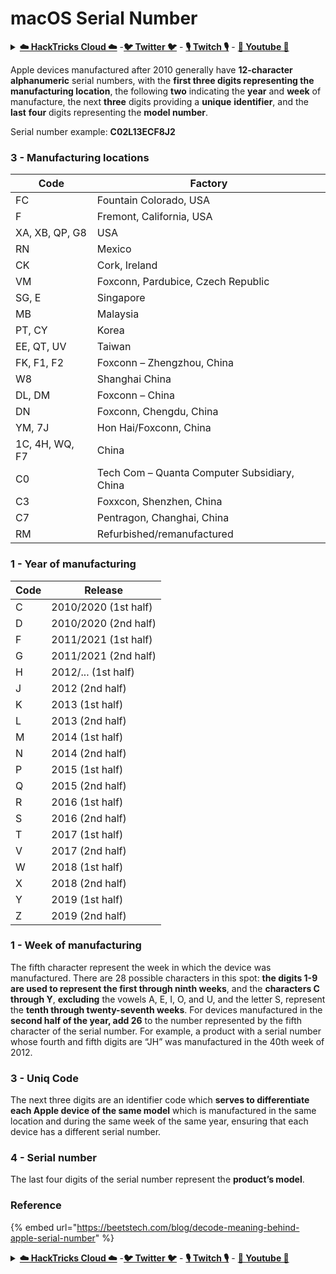 # macOS Serial Number

<details>

<summary><a href="https://cloud.hacktricks.xyz/pentesting-cloud/pentesting-cloud-methodology"><strong>☁️ HackTricks Cloud ☁️</strong></a> -<a href="https://twitter.com/hacktricks_live"><strong>🐦 Twitter 🐦</strong></a> - <a href="https://www.twitch.tv/hacktricks_live/schedule"><strong>🎙️ Twitch 🎙️</strong></a> - <a href="https://www.youtube.com/@hacktricks_LIVE"><strong>🎥 Youtube 🎥</strong></a></summary>

* Do you work in a **cybersecurity company**? Do you want to see your **company advertised in HackTricks**? or do you want to have access to the **latest version of the PEASS or download HackTricks in PDF**? Check the [**SUBSCRIPTION PLANS**](https://github.com/sponsors/carlospolop)!
* Discover [**The PEASS Family**](https://opensea.io/collection/the-peass-family), our collection of exclusive [**NFTs**](https://opensea.io/collection/the-peass-family)
* Get the [**official PEASS & HackTricks swag**](https://peass.creator-spring.com)
* **Join the** [**💬**](https://emojipedia.org/speech-balloon/) [**Discord group**](https://discord.gg/hRep4RUj7f) or the [**telegram group**](https://t.me/peass) or **follow** me on **Twitter** [**🐦**](https://github.com/carlospolop/hacktricks/tree/7af18b62b3bdc423e11444677a6a73d4043511e9/\[https:/emojipedia.org/bird/README.md)[**@carlospolopm**](https://twitter.com/hacktricks\_live)**.**
* **Share your hacking tricks by submitting PRs to the** [**hacktricks repo**](https://github.com/carlospolop/hacktricks) **and** [**hacktricks-cloud repo**](https://github.com/carlospolop/hacktricks-cloud).

</details>

Apple devices manufactured after 2010 generally have **12-character alphanumeric** serial numbers, with the **first three digits representing the manufacturing location**, the following **two** indicating the **year** and **week** of manufacture, the next **three** digits providing a **unique** **identifier**, and the **last** **four** digits representing the **model number**.

Serial number example: **C02L13ECF8J2**

### **3 - Manufacturing locations**

| Code           | Factory                                      |
| -------------- | -------------------------------------------- |
| FC             | Fountain Colorado, USA                       |
| F              | Fremont, California, USA                     |
| XA, XB, QP, G8 | USA                                          |
| RN             | Mexico                                       |
| CK             | Cork, Ireland                                |
| VM             | Foxconn, Pardubice, Czech Republic           |
| SG, E          | Singapore                                    |
| MB             | Malaysia                                     |
| PT, CY         | Korea                                        |
| EE, QT, UV     | Taiwan                                       |
| FK, F1, F2     | Foxconn – Zhengzhou, China                   |
| W8             | Shanghai China                               |
| DL, DM         | Foxconn – China                              |
| DN             | Foxconn, Chengdu, China                      |
| YM, 7J         | Hon Hai/Foxconn, China                       |
| 1C, 4H, WQ, F7 | China                                        |
| C0             | Tech Com – Quanta Computer Subsidiary, China |
| C3             | Foxxcon, Shenzhen, China                     |
| C7             | Pentragon, Changhai, China                   |
| RM             | Refurbished/remanufactured                   |

### 1 - Year of manufacturing

| Code | Release              |
| ---- | -------------------- |
| C    | 2010/2020 (1st half) |
| D    | 2010/2020 (2nd half) |
| F    | 2011/2021 (1st half) |
| G    | 2011/2021 (2nd half) |
| H    | 2012/... (1st half)  |
| J    | 2012 (2nd half)      |
| K    | 2013 (1st half)      |
| L    | 2013 (2nd half)      |
| M    | 2014 (1st half)      |
| N    | 2014 (2nd half)      |
| P    | 2015 (1st half)      |
| Q    | 2015 (2nd half)      |
| R    | 2016 (1st half)      |
| S    | 2016 (2nd half)      |
| T    | 2017 (1st half)      |
| V    | 2017 (2nd half)      |
| W    | 2018 (1st half)      |
| X    | 2018 (2nd half)      |
| Y    | 2019 (1st half)      |
| Z    | 2019 (2nd half)      |

### 1 - Week of manufacturing

The fifth character represent the week in which the device was manufactured. There are 28 possible characters in this spot: **the digits 1-9 are used to represent the first through ninth weeks**, and the **characters C through Y**, **excluding** the vowels A, E, I, O, and U, and the letter S, represent the **tenth through twenty-seventh weeks**. For devices manufactured in the **second half of the year, add 26** to the number represented by the fifth character of the serial number. For example, a product with a serial number whose fourth and fifth digits are “JH” was manufactured in the 40th week of 2012.

### 3 - Uniq Code

The next three digits are an identifier code which **serves to differentiate each Apple device of the same model** which is manufactured in the same location and during the same week of the same year, ensuring that each device has a different serial number.

### 4 - Serial number

The last four digits of the serial number represent the **product’s model**.

### Reference

{% embed url="https://beetstech.com/blog/decode-meaning-behind-apple-serial-number" %}

<details>

<summary><a href="https://cloud.hacktricks.xyz/pentesting-cloud/pentesting-cloud-methodology"><strong>☁️ HackTricks Cloud ☁️</strong></a> -<a href="https://twitter.com/hacktricks_live"><strong>🐦 Twitter 🐦</strong></a> - <a href="https://www.twitch.tv/hacktricks_live/schedule"><strong>🎙️ Twitch 🎙️</strong></a> - <a href="https://www.youtube.com/@hacktricks_LIVE"><strong>🎥 Youtube 🎥</strong></a></summary>

* Do you work in a **cybersecurity company**? Do you want to see your **company advertised in HackTricks**? or do you want to have access to the **latest version of the PEASS or download HackTricks in PDF**? Check the [**SUBSCRIPTION PLANS**](https://github.com/sponsors/carlospolop)!
* Discover [**The PEASS Family**](https://opensea.io/collection/the-peass-family), our collection of exclusive [**NFTs**](https://opensea.io/collection/the-peass-family)
* Get the [**official PEASS & HackTricks swag**](https://peass.creator-spring.com)
* **Join the** [**💬**](https://emojipedia.org/speech-balloon/) [**Discord group**](https://discord.gg/hRep4RUj7f) or the [**telegram group**](https://t.me/peass) or **follow** me on **Twitter** [**🐦**](https://github.com/carlospolop/hacktricks/tree/7af18b62b3bdc423e11444677a6a73d4043511e9/\[https:/emojipedia.org/bird/README.md)[**@carlospolopm**](https://twitter.com/hacktricks\_live)**.**
* **Share your hacking tricks by submitting PRs to the** [**hacktricks repo**](https://github.com/carlospolop/hacktricks) **and** [**hacktricks-cloud repo**](https://github.com/carlospolop/hacktricks-cloud).

</details>
